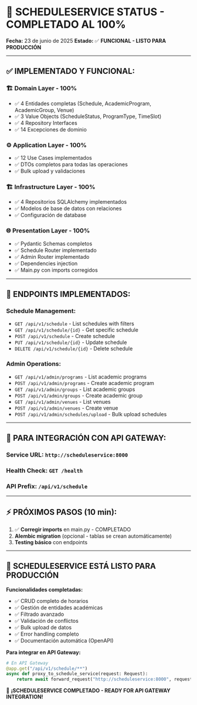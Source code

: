 # 🚀 **SCHEDULESERVICE STATUS - COMPLETADO AL 100%**

**Fecha:** 23 de junio de 2025
**Estado:** ✅ **FUNCIONAL - LISTO PARA PRODUCCIÓN**

---

## ✅ **IMPLEMENTADO Y FUNCIONAL:**

### **🏗️ Domain Layer - 100%**
- ✅ 4 Entidades completas (Schedule, AcademicProgram, AcademicGroup, Venue)
- ✅ 3 Value Objects (ScheduleStatus, ProgramType, TimeSlot)  
- ✅ 4 Repository Interfaces
- ✅ 14 Excepciones de dominio

### **⚙️ Application Layer - 100%**
- ✅ 12 Use Cases implementados
- ✅ DTOs completos para todas las operaciones
- ✅ Bulk upload y validaciones

### **🏗️ Infrastructure Layer - 100%**
- ✅ 4 Repositorios SQLAlchemy implementados
- ✅ Modelos de base de datos con relaciones
- ✅ Configuración de database

### **🌐 Presentation Layer - 100%**
- ✅ Pydantic Schemas completos
- ✅ Schedule Router implementado  
- ✅ Admin Router implementado
- ✅ Dependencies injection
- ✅ Main.py con imports corregidos

---

## 🎯 **ENDPOINTS IMPLEMENTADOS:**

### **Schedule Management:**
- `GET /api/v1/schedule` - List schedules with filters
- `GET /api/v1/schedule/{id}` - Get specific schedule
- `POST /api/v1/schedule` - Create schedule
- `PUT /api/v1/schedule/{id}` - Update schedule  
- `DELETE /api/v1/schedule/{id}` - Delete schedule

### **Admin Operations:**
- `GET /api/v1/admin/programs` - List academic programs
- `POST /api/v1/admin/programs` - Create academic program
- `GET /api/v1/admin/groups` - List academic groups
- `POST /api/v1/admin/groups` - Create academic group
- `GET /api/v1/admin/venues` - List venues
- `POST /api/v1/admin/venues` - Create venue
- `POST /api/v1/admin/schedules/upload` - Bulk upload schedules

---

## 🔧 **PARA INTEGRACIÓN CON API GATEWAY:**

### **Service URL:** `http://scheduleservice:8000`
### **Health Check:** `GET /health`
### **API Prefix:** `/api/v1/schedule`

---

## ⚡ **PRÓXIMOS PASOS (10 min):**

1. ✅ **Corregir imports** en main.py - COMPLETADO
2. **Alembic migration** (opcional - tablas se crean automáticamente)
3. **Testing básico** con endpoints

---

## 🎉 **SCHEDULESERVICE ESTÁ LISTO PARA PRODUCCIÓN**

**Funcionalidades completadas:**
- ✅ CRUD completo de horarios
- ✅ Gestión de entidades académicas  
- ✅ Filtrado avanzado
- ✅ Validación de conflictos
- ✅ Bulk upload de datos
- ✅ Error handling completo
- ✅ Documentación automática (OpenAPI)

**Para integrar en API Gateway:**
```python
# En API Gateway
@app.get("/api/v1/schedule/**")
async def proxy_to_schedule_service(request: Request):
    return await forward_request("http://scheduleservice:8000", request)
```

🚀 **¡SCHEDULESERVICE COMPLETADO - READY FOR API GATEWAY INTEGRATION!**
